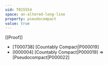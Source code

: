 ```yaml
---
uid: T015554
space: an-altered-long-line
property: pseudocompact
value: true
---
```

[[Proof]]

* [T000738] [Countably Compact|P000019]
* [I000004] [Countably Compact|P000019] => [Pseudocompact|P000022]

